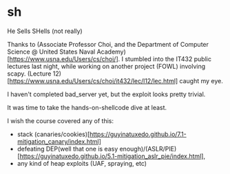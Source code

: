 # sh
He Sells SHells (not really)

Thanks to (Associate Professor Choi, and the Department of Computer Science @ United States Naval Academy)[https://www.usna.edu/Users/cs/choi/].
I stumbled into the IT432 public lectures last night, while working on another project (FOWL) involving scapy. (Lecture 12)[https://www.usna.edu/Users/cs/choi/it432/lec/l12/lec.html] caught my eye.

I haven't completed bad_server yet, but the exploit looks pretty trivial.

It was time to take the hands-on-shellcode dive at least.

I wish the course covered any of this:
 - stack (canaries/cookies)[https://guyinatuxedo.github.io/7.1-mitigation_canary/index.html] 
 - defeating DEP(well that one is easy enough)/(ASLR/PIE)[https://guyinatuxedo.github.io/5.1-mitigation_aslr_pie/index.html],
 - any kind of heap exploits (UAF, spraying, etc)
